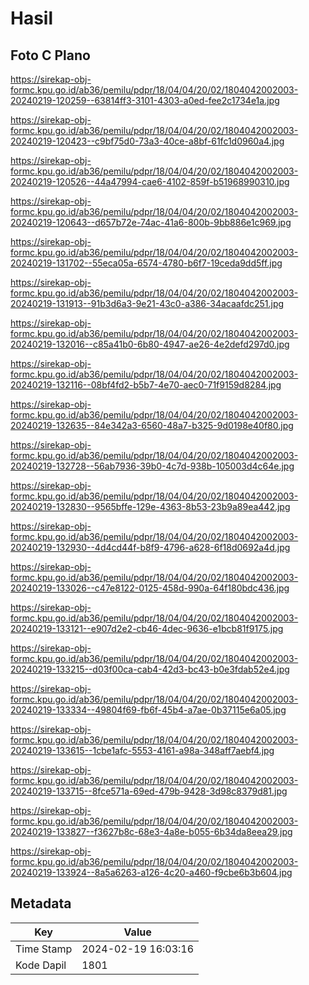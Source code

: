 # Hasil

## Foto C Plano

https://sirekap-obj-formc.kpu.go.id/ab36/pemilu/pdpr/18/04/04/20/02/1804042002003-20240219-120259--63814ff3-3101-4303-a0ed-fee2c1734e1a.jpg

https://sirekap-obj-formc.kpu.go.id/ab36/pemilu/pdpr/18/04/04/20/02/1804042002003-20240219-120423--c9bf75d0-73a3-40ce-a8bf-61fc1d0960a4.jpg

https://sirekap-obj-formc.kpu.go.id/ab36/pemilu/pdpr/18/04/04/20/02/1804042002003-20240219-120526--44a47994-cae6-4102-859f-b51968990310.jpg

https://sirekap-obj-formc.kpu.go.id/ab36/pemilu/pdpr/18/04/04/20/02/1804042002003-20240219-120643--d657b72e-74ac-41a6-800b-9bb886e1c969.jpg

https://sirekap-obj-formc.kpu.go.id/ab36/pemilu/pdpr/18/04/04/20/02/1804042002003-20240219-131702--55eca05a-6574-4780-b6f7-19ceda9dd5ff.jpg

https://sirekap-obj-formc.kpu.go.id/ab36/pemilu/pdpr/18/04/04/20/02/1804042002003-20240219-131913--91b3d6a3-9e21-43c0-a386-34acaafdc251.jpg

https://sirekap-obj-formc.kpu.go.id/ab36/pemilu/pdpr/18/04/04/20/02/1804042002003-20240219-132016--c85a41b0-6b80-4947-ae26-4e2defd297d0.jpg

https://sirekap-obj-formc.kpu.go.id/ab36/pemilu/pdpr/18/04/04/20/02/1804042002003-20240219-132116--08bf4fd2-b5b7-4e70-aec0-71f9159d8284.jpg

https://sirekap-obj-formc.kpu.go.id/ab36/pemilu/pdpr/18/04/04/20/02/1804042002003-20240219-132635--84e342a3-6560-48a7-b325-9d0198e40f80.jpg

https://sirekap-obj-formc.kpu.go.id/ab36/pemilu/pdpr/18/04/04/20/02/1804042002003-20240219-132728--56ab7936-39b0-4c7d-938b-105003d4c64e.jpg

https://sirekap-obj-formc.kpu.go.id/ab36/pemilu/pdpr/18/04/04/20/02/1804042002003-20240219-132830--9565bffe-129e-4363-8b53-23b9a89ea442.jpg

https://sirekap-obj-formc.kpu.go.id/ab36/pemilu/pdpr/18/04/04/20/02/1804042002003-20240219-132930--4d4cd44f-b8f9-4796-a628-6f18d0692a4d.jpg

https://sirekap-obj-formc.kpu.go.id/ab36/pemilu/pdpr/18/04/04/20/02/1804042002003-20240219-133026--c47e8122-0125-458d-990a-64f180bdc436.jpg

https://sirekap-obj-formc.kpu.go.id/ab36/pemilu/pdpr/18/04/04/20/02/1804042002003-20240219-133121--e907d2e2-cb46-4dec-9636-e1bcb81f9175.jpg

https://sirekap-obj-formc.kpu.go.id/ab36/pemilu/pdpr/18/04/04/20/02/1804042002003-20240219-133215--d03f00ca-cab4-42d3-bc43-b0e3fdab52e4.jpg

https://sirekap-obj-formc.kpu.go.id/ab36/pemilu/pdpr/18/04/04/20/02/1804042002003-20240219-133334--49804f69-fb6f-45b4-a7ae-0b37115e6a05.jpg

https://sirekap-obj-formc.kpu.go.id/ab36/pemilu/pdpr/18/04/04/20/02/1804042002003-20240219-133615--1cbe1afc-5553-4161-a98a-348aff7aebf4.jpg

https://sirekap-obj-formc.kpu.go.id/ab36/pemilu/pdpr/18/04/04/20/02/1804042002003-20240219-133715--8fce571a-69ed-479b-9428-3d98c8379d81.jpg

https://sirekap-obj-formc.kpu.go.id/ab36/pemilu/pdpr/18/04/04/20/02/1804042002003-20240219-133827--f3627b8c-68e3-4a8e-b055-6b34da8eea29.jpg

https://sirekap-obj-formc.kpu.go.id/ab36/pemilu/pdpr/18/04/04/20/02/1804042002003-20240219-133924--8a5a6263-a126-4c20-a460-f9cbe6b3b604.jpg


## Metadata

| Key        | Value               |
| ---------- | ------------------- |
| Time Stamp | 2024-02-19 16:03:16 |
| Kode Dapil | 1801                |



